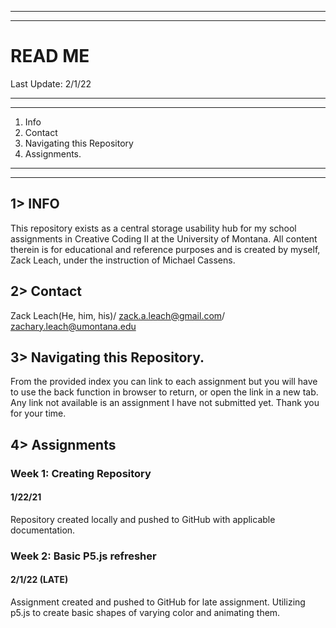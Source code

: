 ______________________________________________________________________________________________________________________________________
______________________________________________________________________________________________________________________________________



# READ ME


Last Update: 2/1/22
______________________________________________________________________________________________________________________________________
______________________________________________________________________________________________________________________________________

1. Info
2. Contact
3. Navigating this Repository
4. Assignments.

______________________________________________________________________________________________________________________________________
______________________________________________________________________________________________________________________________________
## 1> INFO
This repository exists as a central storage usability hub for my school assignments in Creative Coding II at the University of Montana.
All content therein is for educational and reference purposes and is created by myself, Zack Leach, under the instruction of Michael Cassens.

## 2> Contact
Zack Leach(He, him, his)/
zack.a.leach@gmail.com/
zachary.leach@umontana.edu

## 3> Navigating this Repository.
From the provided index you can link to each assignment but you will have to use the back function in browser to return, or open the link in a new tab. Any link not available is an assignment I have not submitted yet. Thank you for your time.

## 4> Assignments

### Week 1: Creating Repository
#### 1/22/21
Repository created locally and pushed to GitHub with applicable documentation.

### Week 2: Basic P5.js refresher
#### 2/1/22 (LATE)
Assignment created and pushed to GitHub for late assignment. Utilizing p5.js to create basic shapes of varying color and animating them.
